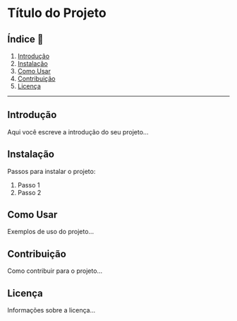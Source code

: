 # Título do Projeto

## Índice 📑
1. [Introdução](#introdução)
2. [Instalação](#instalação)
3. [Como Usar](#como-usar)
4. [Contribuição](#contribuição)
5. [Licença](#licença)

---

## Introdução <a name="introdução"></a>
Aqui você escreve a introdução do seu projeto...

## Instalação <a name="instalação"></a>
Passos para instalar o projeto:
1. Passo 1
2. Passo 2

## Como Usar <a name="como-usar"></a>
Exemplos de uso do projeto...

## Contribuição <a name="contribuição"></a>
Como contribuir para o projeto...

## Licença <a name="licença"></a>
Informações sobre a licença...
